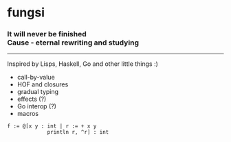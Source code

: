 # fungsi

### It will never be finished <br> Cause - eternal rewriting and studying

---

Inspired by Lisps, Haskell, Go and other little things :)

- call-by-value
- HOF and closures
- gradual typing
- effects (?)
- Go interop (?)
- macros

```smalltalk 
f := @[x y : int | r := + x y
             println r, ^r] : int
```

[//]: # (### Contributions are welcome!)
